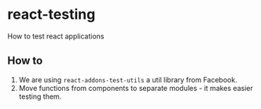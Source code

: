 # react-testing
How to test react applications

## How to
1. We are using `react-addons-test-utils` a util library from Facebook.
2. Move functions from components to separate modules - it makes easier testing them.
